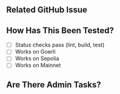 <!--- Please describe what this PR is about here. -->

## Related GitHub Issue

<!--- Please link to the GitHub issue here. -->

## How Has This Been Tested?

<!--- Please describe in detail how you tested your changes. -->

- [ ] Status checks pass (lint, build, test)
- [ ] Works on Goerli
- [ ] Works on Sepolia
- [ ] Works on Mainnet

## Are There Admin Tasks?

<!--- Please include any related admin tasks, like adding/changing environment variables in Vercel. -->
